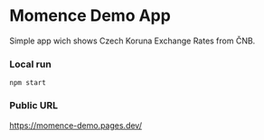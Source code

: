# Momence Demo App

Simple app wich shows Czech Koruna Exchange Rates from ČNB.

### Local run

`npm start`

### Public URL

https://momence-demo.pages.dev/


